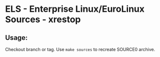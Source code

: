 # ELS - Enterprise Linux/EuroLinux Sources - xrestop
 
## Usage:
  Checkout branch or tag. Use `make sources` to recreate  SOURCE0 archive.
